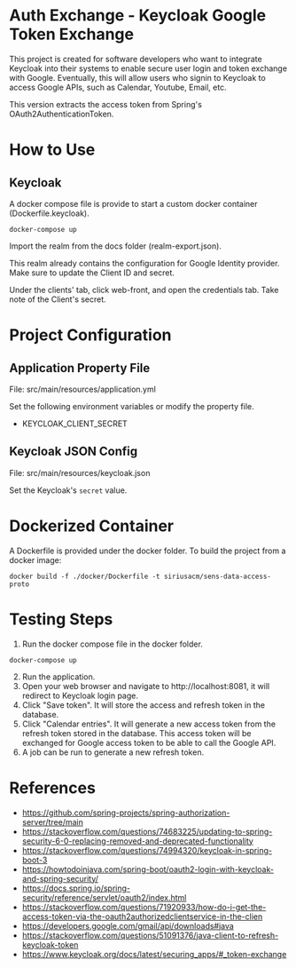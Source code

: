 # Auth Exchange - Keycloak Google Token Exchange

This project is created for software developers who want to integrate Keycloak into their systems to
enable secure user login and token exchange with Google. Eventually, this will allow users who
signin to Keycloak to access Google APIs, such as Calendar, Youtube, Email, etc.

This version extracts the access token from Spring's OAuth2AuthenticationToken.

# How to Use

## Keycloak

A docker compose file is provide to start a custom docker container (Dockerfile.keycloak).

```
docker-compose up
```

Import the realm from the docs folder (realm-export.json).

This realm already contains the configuration for Google Identity provider. Make sure to update the
Client ID and secret.

Under the clients' tab, click web-front, and open the credentials tab. Take note of the Client's
secret.

# Project Configuration

## Application Property File

File: src/main/resources/application.yml

Set the following environment variables or modify the property file.

- KEYCLOAK_CLIENT_SECRET

## Keycloak JSON Config

File: src/main/resources/keycloak.json

Set the Keycloak's `secret` value.

# Dockerized Container

A Dockerfile is provided under the docker folder. To build the project from a docker image:

```
docker build -f ./docker/Dockerfile -t siriusacm/sens-data-access-proto
```

# Testing Steps

1. Run the docker compose file in the docker folder.

```
docker-compose up
```

2. Run the application.
3. Open your web browser and navigate to http://localhost:8081, it will redirect to Keycloak login page.
4. Click "Save token". It will store the access and refresh token in the database.
5. Click "Calendar entries". It will generate a new access token from the refresh token stored in the database. This
   access token will be exchanged for Google access token to be able to call the Google API.
6. A job can be run to generate a new refresh token.

# References

- https://github.com/spring-projects/spring-authorization-server/tree/main
- https://stackoverflow.com/questions/74683225/updating-to-spring-security-6-0-replacing-removed-and-deprecated-functionality
- https://stackoverflow.com/questions/74994320/keycloak-in-spring-boot-3
- https://howtodoinjava.com/spring-boot/oauth2-login-with-keycloak-and-spring-security/
- https://docs.spring.io/spring-security/reference/servlet/oauth2/index.html
- https://stackoverflow.com/questions/71920933/how-do-i-get-the-access-token-via-the-oauth2authorizedclientservice-in-the-clien
- https://developers.google.com/gmail/api/downloads#java
- https://stackoverflow.com/questions/51091376/java-client-to-refresh-keycloak-token
- https://www.keycloak.org/docs/latest/securing_apps/#_token-exchange
